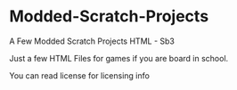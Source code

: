 # Modded-Scratch-Projects
A Few Modded Scratch Projects HTML - Sb3

Just a few HTML Files for games if you are board in school.

You can read license for licensing info

